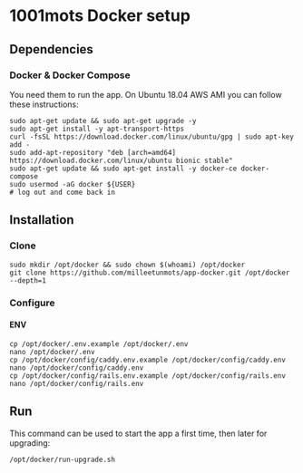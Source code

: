 # 1001mots Docker setup

## Dependencies

### Docker & Docker Compose

You need them to run the app. On Ubuntu 18.04 AWS AMI you can follow these instructions:
```
sudo apt-get update && sudo apt-get upgrade -y
sudo apt-get install -y apt-transport-https
curl -fsSL https://download.docker.com/linux/ubuntu/gpg | sudo apt-key add -
sudo add-apt-repository "deb [arch=amd64] https://download.docker.com/linux/ubuntu bionic stable"
sudo apt-get update && sudo apt-get install -y docker-ce docker-compose
sudo usermod -aG docker ${USER}
# log out and come back in
```

## Installation

### Clone

```
sudo mkdir /opt/docker && sudo chown $(whoami) /opt/docker
git clone https://github.com/milleetunmots/app-docker.git /opt/docker --depth=1
```

### Configure

#### ENV

```
cp /opt/docker/.env.example /opt/docker/.env
nano /opt/docker/.env
cp /opt/docker/config/caddy.env.example /opt/docker/config/caddy.env
nano /opt/docker/config/caddy.env
cp /opt/docker/config/rails.env.example /opt/docker/config/rails.env
nano /opt/docker/config/rails.env
```

## Run

This command can be used to start the app a first time, then later for upgrading:
```
/opt/docker/run-upgrade.sh
```
